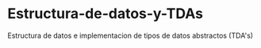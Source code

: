 # Estructura-de-datos-y-TDAs
Estructura de datos e implementacion de tipos de datos abstractos (TDA's)
